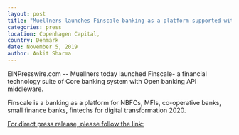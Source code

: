 ```yaml
---
layout: post
title: "Muellners launches Finscale banking as a platform supported with IBM cloud, openbanking & Apache Fineract"
categories: press
location: Copenhagen Capital,
country: Denmark
date: November 5, 2019
author: Ankit Sharma
---
```


EINPresswire.com -- Muellners today launched Finscale- a financial technology suite of Core banking system with Open banking API middleware.

Finscale is a banking as a platform for NBFCs, MFIs, co-operative banks, small finance banks, fintechs for digital transformation 2020.

[For direct press release, please follow the link:](https://www.einnews.com/pr_news/501253667/muellner-internet-launches-finscale-banking-as-a-platform-supported-with-ibm-cloud-openbanking-api-apache-fineract)
